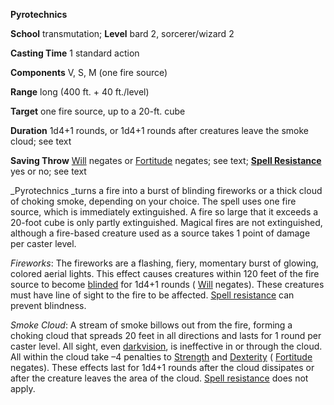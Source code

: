  **Pyrotechnics**

**School** transmutation; **Level** bard 2, sorcerer/wizard 2

**Casting Time** 1 standard action

**Components** V, S, M (one fire source)

**Range** long (400 ft. + 40 ft./level)

**Target** one fire source, up to a 20-ft. cube

**Duration** 1d4+1 rounds, or 1d4+1 rounds after creatures leave the smoke cloud; see text

**Saving Throw** [Will](../combat#_will) negates or [Fortitude](../combat#_fortitude) negates; see text; **[Spell Resistance](../glossary#_spell-resistance)** yes or no; see text

_Pyrotechnics _turns a fire into a burst of blinding fireworks or a thick cloud of choking smoke, depending on your choice. The spell uses one fire source, which is immediately extinguished. A fire so large that it exceeds a 20-foot cube is only partly extinguished. Magical fires are not extinguished, although a fire-based creature used as a source takes 1 point of damage per caster level.

_Fireworks_: The fireworks are a flashing, fiery, momentary burst of glowing, colored aerial lights. This effect causes creatures within 120 feet of the fire source to become [blinded](../glossary#_blinded) for 1d4+1 rounds ( [Will](../combat#_will) negates). These creatures must have line of sight to the fire to be affected. [Spell resistance](../glossary#_spell-resistance) can prevent blindness.

_Smoke Cloud_: A stream of smoke billows out from the fire, forming a choking cloud that spreads 20 feet in all directions and lasts for 1 round per caster level. All sight, even [darkvision](../glossary#_darkvision), is ineffective in or through the cloud. All within the cloud take –4 penalties to [Strength](../gettingStarted#_strength) and [Dexterity](../gettingStarted#_dexterity) ( [Fortitude](../combat#_fortitude) negates). These effects last for 1d4+1 rounds after the cloud dissipates or after the creature leaves the area of the cloud. [Spell resistance](../glossary#_spell-resistance) does not apply.

